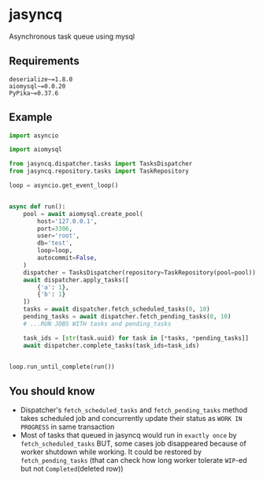 # jasyncq

Asynchronous task queue using mysql

## Requirements
```
deserialize~=1.8.0
aiomysql~=0.0.20
PyPika~=0.37.6
```

## Example
```python
import asyncio

import aiomysql

from jasyncq.dispatcher.tasks import TasksDispatcher
from jasyncq.repository.tasks import TaskRepository

loop = asyncio.get_event_loop()


async def run():
    pool = await aiomysql.create_pool(
        host='127.0.0.1',
        port=3306,
        user='root',
        db='test',
        loop=loop,
        autocommit=False,
    )
    dispatcher = TasksDispatcher(repository=TaskRepository(pool=pool))
    await dispatcher.apply_tasks([
        {'a': 1},
        {'b': 1}
    ])
    tasks = await dispatcher.fetch_scheduled_tasks(0, 10)
    pending_tasks = await dispatcher.fetch_pending_tasks(0, 10)
    # ...RUN JOBS WITH tasks and pending_tasks

    task_ids = [str(task.uuid) for task in [*tasks, *pending_tasks]]
    await dispatcher.complete_tasks(task_ids=task_ids)


loop.run_until_complete(run())
```

## You should know

- Dispatcher's `fetch_scheduled_tasks` and `fetch_pending_tasks` method takes scheduled job and concurrently update their status as `WORK IN PROGRESS` in same transaction
- Most of tasks that queued in jasyncq would run in `exactly once` by `fetch_scheduled_tasks` BUT, some cases job disappeared because of worker shutdown while working. It could be restored by `fetch_pending_tasks` (that can check how long worker tolerate `WIP`-ed but not `Completed`(deleted row))
